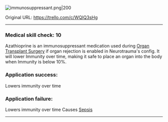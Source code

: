 ![immunosuppressant.png\|200](/Items/Azathioprine%20-%20Attachments/6718845db30472d958dd7e05.png)

Original URL: https://trello.com/c/WQIQ3sHg

---

### Medical skill check: 10

Azathioprine is an immunosuppressant medication used during [Organ Transplant Surgery](../Procedures/Organ%20Transplant%20Surgery.md) if organ rejection is enabled in Neurotrauma's config. It will lower Immunity over time, making it safe to place an organ into the body when Immunity is below 10%.

### Application success:

Lowers immunity over time

### Application failure:

Lowers immunity over time
Causes [Sepsis](../Blood/Sepsis.md)

---

